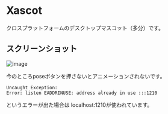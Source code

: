 # Xascot
クロスプラットフォームのデスクトップマスコット（多分）です。
## スクリーンショット
![image](https://user-images.githubusercontent.com/84224913/150704576-b55cfce8-6bdd-45ad-9bcf-7daece9c4427.png)

今のところposeボタンを押さないとアニメーションされないです。
```
Uncaught Exception:
Error: listen EADDRINUSE: address already in use :::1210
```
というエラーが出た場合は
localhost:1210が使われています。
